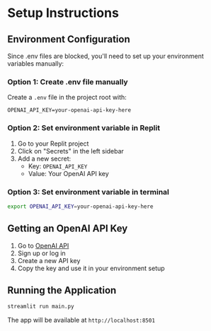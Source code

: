 # Setup Instructions

## Environment Configuration

Since .env files are blocked, you'll need to set up your environment variables manually:

### Option 1: Create .env file manually
Create a `.env` file in the project root with:
```
OPENAI_API_KEY=your-openai-api-key-here
```

### Option 2: Set environment variable in Replit
1. Go to your Replit project
2. Click on "Secrets" in the left sidebar
3. Add a new secret:
   - Key: `OPENAI_API_KEY`
   - Value: Your OpenAI API key

### Option 3: Set environment variable in terminal
```bash
export OPENAI_API_KEY=your-openai-api-key-here
```

## Getting an OpenAI API Key

1. Go to [OpenAI API](https://platform.openai.com/api-keys)
2. Sign up or log in
3. Create a new API key
4. Copy the key and use it in your environment setup

## Running the Application

```bash
streamlit run main.py
```

The app will be available at `http://localhost:8501` 